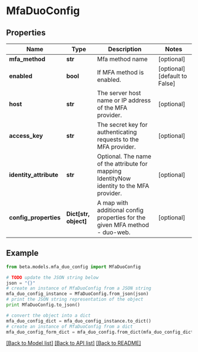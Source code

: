 # MfaDuoConfig


## Properties
Name | Type | Description | Notes
------------ | ------------- | ------------- | -------------
**mfa_method** | **str** | Mfa method name | [optional] 
**enabled** | **bool** | If MFA method is enabled. | [optional] [default to False]
**host** | **str** | The server host name or IP address of the MFA provider. | [optional] 
**access_key** | **str** | The secret key for authenticating requests to the MFA provider. | [optional] 
**identity_attribute** | **str** | Optional. The name of the attribute for mapping IdentityNow identity to the MFA provider. | [optional] 
**config_properties** | **Dict[str, object]** | A map with additional config properties for the given MFA method - duo-web. | [optional] 

## Example

```python
from beta.models.mfa_duo_config import MfaDuoConfig

# TODO update the JSON string below
json = "{}"
# create an instance of MfaDuoConfig from a JSON string
mfa_duo_config_instance = MfaDuoConfig.from_json(json)
# print the JSON string representation of the object
print MfaDuoConfig.to_json()

# convert the object into a dict
mfa_duo_config_dict = mfa_duo_config_instance.to_dict()
# create an instance of MfaDuoConfig from a dict
mfa_duo_config_form_dict = mfa_duo_config.from_dict(mfa_duo_config_dict)
```
[[Back to Model list]](../README.md#documentation-for-models) [[Back to API list]](../README.md#documentation-for-api-endpoints) [[Back to README]](../README.md)



